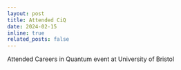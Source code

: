 ```yaml
---
layout: post
title: Attended CiQ
date: 2024-02-15
inline: true
related_posts: false
---
```


Attended Careers in Quantum event at University of Bristol